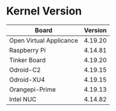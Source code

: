 
# Kernel Version

| Board | Version |
|-------|---------|
| Open Virtual Applicance | 4.19.20 |
| Raspberry Pi | 4.14.81 |
| Tinker Board | 4.19.20 |
| Odroid-C2 | 4.19.15 |
| Odroid-XU4 | 4.19.15 |
| Orangepi-Prime | 4.19.13 |
| Intel NUC | 4.14.82 |
